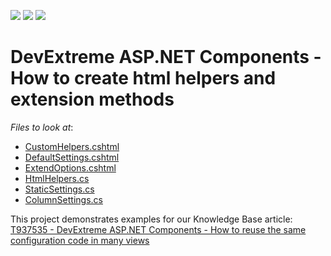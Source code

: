 <!-- default badges list -->
![](https://img.shields.io/endpoint?url=https://codecentral.devexpress.com/api/v1/VersionRange/301969954/20.1.7%2B)
[![](https://img.shields.io/badge/Open_in_DevExpress_Support_Center-FF7200?style=flat-square&logo=DevExpress&logoColor=white)](https://supportcenter.devexpress.com/ticket/details/T937856)
[![](https://img.shields.io/badge/📖_How_to_use_DevExpress_Examples-e9f6fc?style=flat-square)](https://docs.devexpress.com/GeneralInformation/403183)
<!-- default badges end -->
# DevExtreme ASP.NET Components - How to create html helpers and extension methods
<!-- default file list -->
*Files to look at*:

* [CustomHelpers.cshtml](./CS/HtmlHelpersExtensions/Views/Home/CustomHelpers.cshtml)
* [DefaultSettings.cshtml](./CS/HtmlHelpersExtensions/Views/Home/DefaultSettings.cshtml)
* [ExtendOptions.cshtml](./CS/HtmlHelpersExtensions/Views/Home/ExtendOptions.cshtml)
* [HtmlHelpers.cs](./CS/HtmlHelpersExtensions/Helpers/HtmlHelpers.cs)
* [StaticSettings.cs](./CS/HtmlHelpersExtensions/Helpers/StaticSettings.cs)
* [ColumnSettings.cs](./CS/HtmlHelpersExtensions/Helpers/ColumnSettings.cs)

<!-- default file list end -->

This project demonstrates examples for our Knowledge Base article: [T937535 - DevExtreme ASP.NET Components - How to reuse the same configuration code in many views](https://supportcenter.devexpress.com/ticket/details/t937535/devextreme-asp-net-components-how-to-reuse-the-same-configuration-code-in-many-views)


